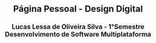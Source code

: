 <h1 align=center>Página Pessoal - Design Digital</h1>
<h2 align=center>Lucas Lessa de Oliveira Silva - 1°Semestre Desenvolvimento de Software Multiplataforma</h2>


